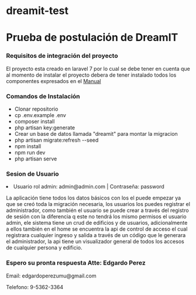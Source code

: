 # dreamit-test
<h1>Prueba de postulación de DreamIT</h1>
<h3>Requisitos de integración del proyecto</h3>
<p>El proyecto esta creado en laravel 7 por lo cual se debe tener en cuenta que al momento de instalar el proyecto debera de tener instalado todos los componentes expresados en el <a href="https://laravel.com/docs/7.x">Manual</a> </p>
<h3>Comandos de Instalación</h3>
<ul>
    <li>Clonar repositorio</li>
    <li>cp .env.example .env</li>
    <li>composer install</li>
    <li>php artisan key:generate</li>
    <li>Crear un base de datos llamada "dreamit" para montar la migracion</li>
    <li>php artisan migrate:refresh --seed</li>
    <li>npm install</li>
    <li>npm run dev</li>
    <li>php artisan serve</li>
</ul>
<div>
    <h3>Sesion de Usuario</h3>
    <li>Usuario rol admin: admin@admin.com | Contraseña: password</li>
    <p>La aplicación tiene todos los datos básicos con los el puede empezar ya que se creó toda la migración necesaria, los usuarios los puedes registrar el administrador, como también el usuario se puede crear a través del registro de sesión con la diferencia q este no tendrá los mismo permisos el usuario admin, ele sistema tiene un crud de edificios y de usuarios, adicionalmente a ellos también en el home se encuentra la api de control de acceso el cual registrara cualquier ingreso y salida a través de un código que le generara el administrador, la api tiene un visualizador general de todos los accesos de cualquier persona y edificio.</p>
    
</div>

<h3>Espero su pronta respuesta Atte: Edgardo Perez</h3>
<p>Email: edgardoperezumu@gmail.com</p>
<p>Telefono: 9-5362-3364</p>

